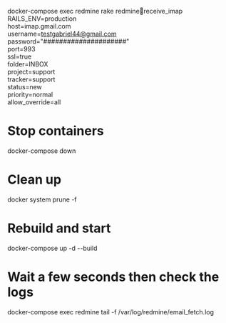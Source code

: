 docker-compose exec redmine rake redmine:email:receive_imap RAILS_ENV=production \
host=imap.gmail.com \
username=testgabriel44@gmail.com \
password="#####################" \
port=993 \
ssl=true \
folder=INBOX \
project=support \
tracker=support \
status=new \
priority=normal \
allow_override=all


# Stop containers
docker-compose down

# Clean up
docker system prune -f

# Rebuild and start
docker-compose up -d --build

# Wait a few seconds then check the logs
docker-compose exec redmine tail -f /var/log/redmine/email_fetch.log
